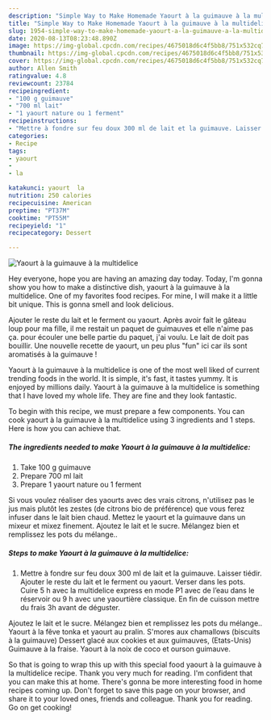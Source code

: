 ```yaml
---
description: "Simple Way to Make Homemade Yaourt à la guimauve à la multidelice"
title: "Simple Way to Make Homemade Yaourt à la guimauve à la multidelice"
slug: 1954-simple-way-to-make-homemade-yaourt-a-la-guimauve-a-la-multidelice
date: 2020-08-13T08:23:48.890Z
image: https://img-global.cpcdn.com/recipes/4675018d6c4f5bb8/751x532cq70/yaourt-a-la-guimauve-a-la-multidelice-photo-principale-de-la-recette.jpg
thumbnail: https://img-global.cpcdn.com/recipes/4675018d6c4f5bb8/751x532cq70/yaourt-a-la-guimauve-a-la-multidelice-photo-principale-de-la-recette.jpg
cover: https://img-global.cpcdn.com/recipes/4675018d6c4f5bb8/751x532cq70/yaourt-a-la-guimauve-a-la-multidelice-photo-principale-de-la-recette.jpg
author: Allen Smith
ratingvalue: 4.8
reviewcount: 23784
recipeingredient:
- "100 g guimauve"
- "700 ml lait"
- "1 yaourt nature ou 1 ferment"
recipeinstructions:
- "Mettre à fondre sur feu doux 300 ml de lait et la guimauve. Laisser tiédir. Ajouter le reste du lait et le ferment ou yaourt. Verser dans les pots. Cuire 5 h avec la multidelice express en mode P1 avec de l’eau dans le réservoir ou 9 h avec une yaourtière classique. En fin de cuisson mettre du frais 3h avant de déguster."
categories:
- Recipe
tags:
- yaourt
- 
- la

katakunci: yaourt  la 
nutrition: 250 calories
recipecuisine: American
preptime: "PT37M"
cooktime: "PT55M"
recipeyield: "1"
recipecategory: Dessert

---
```



![Yaourt à la guimauve à la multidelice](https://img-global.cpcdn.com/recipes/4675018d6c4f5bb8/751x532cq70/yaourt-a-la-guimauve-a-la-multidelice-photo-principale-de-la-recette.jpg)

Hey everyone, hope you are having an amazing day today. Today, I'm gonna show you how to make a distinctive dish, yaourt à la guimauve à la multidelice. One of my favorites food recipes. For mine, I will make it a little bit unique. This is gonna smell and look delicious.

Ajouter le reste du lait et le ferment ou yaourt. Après avoir fait le gâteau loup pour ma fille, il me restait un paquet de guimauves et elle n&#39;aime pas ça. pour écouler une belle partie du paquet, j&#39;ai voulu. Le lait de doit pas bouillir. Une nouvelle recette de yaourt, un peu plus &#34;fun&#34; ici car ils sont aromatisés à la guimauve !

Yaourt à la guimauve à la multidelice is one of the most well liked of current trending foods in the world. It is simple, it's fast, it tastes yummy. It is enjoyed by millions daily. Yaourt à la guimauve à la multidelice is something that I have loved my whole life. They are fine and they look fantastic.


To begin with this recipe, we must prepare a few components. You can cook yaourt à la guimauve à la multidelice using 3 ingredients and 1 steps. Here is how you can achieve that.

<!--inarticleads1-->

##### The ingredients needed to make Yaourt à la guimauve à la multidelice:

1. Take 100 g guimauve
1. Prepare 700 ml lait
1. Prepare 1 yaourt nature ou 1 ferment


Si vous voulez réaliser des yaourts avec des vrais citrons, n&#39;utilisez pas le jus mais plutôt les zestes (de citrons bio de préférence) que vous ferez infuser dans le lait bien chaud. Mettez le yaourt et la guimauve dans un mixeur et mixez finement. Ajoutez le lait et le sucre. Mélangez bien et remplissez les pots du mélange.. 

<!--inarticleads2-->

##### Steps to make Yaourt à la guimauve à la multidelice:

1. Mettre à fondre sur feu doux 300 ml de lait et la guimauve. Laisser tiédir. Ajouter le reste du lait et le ferment ou yaourt. Verser dans les pots. Cuire 5 h avec la multidelice express en mode P1 avec de l’eau dans le réservoir ou 9 h avec une yaourtière classique. En fin de cuisson mettre du frais 3h avant de déguster.


Ajoutez le lait et le sucre. Mélangez bien et remplissez les pots du mélange.. Yaourt à la fêve tonka et yaourt au pralin. S&#39;mores aux chamallows (biscuits à la guimauve) Dessert glacé aux cookies et aux guimauves, (Etats-Unis) Guimauve à la fraise. Yaourt à la noix de coco et ourson guimauve. 

So that is going to wrap this up with this special food yaourt à la guimauve à la multidelice recipe. Thank you very much for reading. I'm confident that you can make this at home. There's gonna be more interesting food in home recipes coming up. Don't forget to save this page on your browser, and share it to your loved ones, friends and colleague. Thank you for reading. Go on get cooking!
